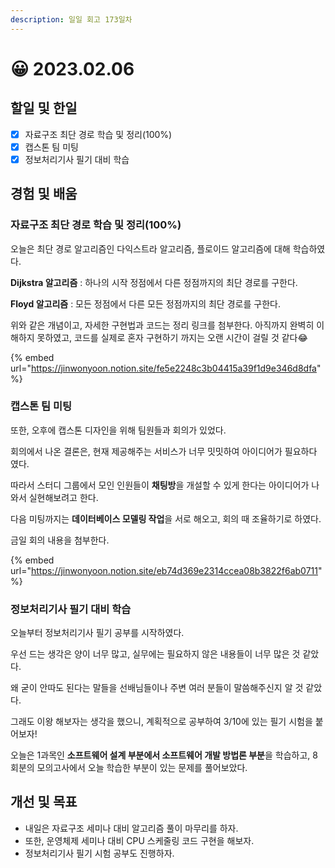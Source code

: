```yaml
---
description: 일일 회고 173일차
---
```


# 😀 2023.02.06

## 할일 및 한일&#x20;

* [x] 자료구조 최단 경로 학습 및 정리(100%)&#x20;
* [x] 캡스톤 팀 미팅&#x20;
* [x] 정보처리기사 필기 대비 학습&#x20;

## 경험 및 배움&#x20;

### 자료구조 최단 경로 학습 및 정리(100%)&#x20;

오늘은 최단 경로 알고리즘인 다익스트라 알고리즘, 플로이드 알고리즘에 대해 학습하였다.

**Dijkstra 알고리즘** : 하나의 시작 정점에서 다른 정점까지의 최단 경로를 구한다.

**Floyd 알고리즘** : 모든 정점에서 다른 모든 정점까지의 최단 경로를 구한다.

위와 같은 개념이고, 자세한 구현법과 코드는 정리 링크를 첨부한다. 아직까지 완벽히 이해하지 못하였고, 코드를 실제로 혼자 구현하기 까지는 오랜 시간이 걸릴 것 같다😂

{% embed url="https://jinwonyoon.notion.site/fe5e2248c3b04415a39f1d9e346d8dfa" %}

### 캡스톤 팀 미팅&#x20;

또한, 오후에 캡스톤 디자인을 위해 팀원들과 회의가 있었다.

회의에서 나온 결론은, 현재 제공해주는 서비스가 너무 밋밋하여 아이디어가 필요하다 였다.

따라서 스터디 그룹에서 모인 인원들이 **채팅방**을 개설할 수 있게 한다는 아이디어가 나와서 실현해보려고 한다.

다음 미팅까지는 **데이터베이스 모델링 작업**을 서로 해오고, 회의 때 조율하기로 하였다.

금일 회의 내용을 첨부한다.

{% embed url="https://jinwonyoon.notion.site/eb74d369e2314ccea08b3822f6ab0711" %}

### 정보처리기사 필기 대비 학습&#x20;

오늘부터 정보처리기사 필기 공부를 시작하였다.

우선 드는 생각은 양이 너무 많고, 실무에는 필요하지 않은 내용들이 너무 많은 것 같았다.

왜 굳이 안따도 된다는 말들을 선배님들이나 주변 여러 분들이 말씀해주신지 알 것 같았다.

그래도 이왕 해보자는 생각을 했으니, 계획적으로 공부하여 3/10에 있는 필기 시험을 붙어보자!

오늘은 1과목인 **소프트웨어 설계 부분에서 소프트웨어 개발 방법론 부분**을 학습하고, 8회분의 모의고사에서 오늘 학습한 부분이 있는 문제를 풀어보았다.

## 개선 및 목표&#x20;

* 내일은 자료구조 세미나 대비 알고리즘 풀이 마무리를 하자.&#x20;
* 또한, 운영체제 세미나 대비 CPU 스케줄링 코드 구현을 해보자.&#x20;
* 정보처리기사 필기 시험 공부도 진행하자.&#x20;

